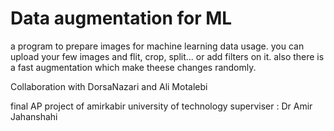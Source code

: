 # Data augmentation for ML
a program to prepare images for machine learning data usage.
you can upload your few images and flit, crop, split... or add filters on it.
also there is a fast augmentation which make theese changes randomly.

Collaboration with DorsaNazari and Ali Motalebi

final AP project of amirkabir university of technology
superviser : Dr Amir Jahanshahi
